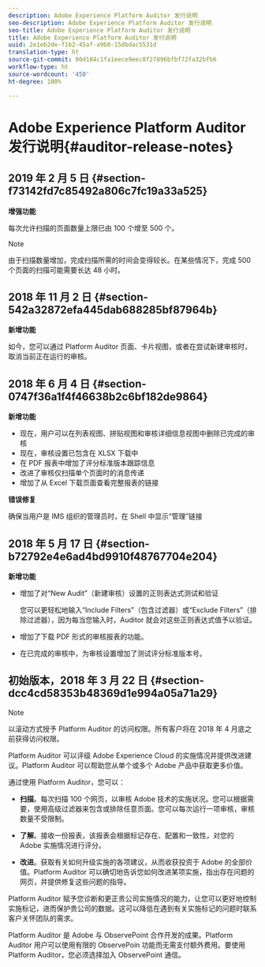 ```yaml
---
description: Adobe Experience Platform Auditor 发行说明
seo-description: Adobe Experience Platform Auditor 发行说明
seo-title: Adobe Experience Platform Auditor 发行说明
title: Adobe Experience Platform Auditor 发行说明
uuid: 2e1eb2de-f162-45af-a9b0-15dbdac5531d
translation-type: ht
source-git-commit: 00d184c1fa1eece9eec8f27896bfbf72fa32bfb6
workflow-type: ht
source-wordcount: '458'
ht-degree: 100%

---
```



# Adobe Experience Platform Auditor 发行说明{#auditor-release-notes}

## 2019 年 2 月 5 日 {#section-f73142fd7c85492a806c7fc19a33a525}

**增强功能**

每次允许扫描的页面数量上限已由 100 个增至 500 个。

>[!NOTE]
>
>由于扫描数量增加，完成扫描所需的时间会变得较长。在某些情况下，完成 500 个页面的扫描可能需要长达 48 小时。

## 2018 年 11 月 2 日 {#section-542a32872efa445dab688285bf87964b}

**新增功能**

如今，您可以通过 Platform Auditor 页面、卡片视图，或者在尝试新建审核时，取消当前正在运行的审核。

## 2018 年 6 月 4 日 {#section-0747f36a1f4f46638b2c6bf182de9864}

**新增功能**

* 现在，用户可以在列表视图、拼贴视图和审核详细信息视图中删除已完成的审核
* 现在，审核设置已包含在 XLSX 下载中
* 在 PDF 报表中增加了评分标准版本跟踪信息
* 改进了审核仅扫描单个页面时的消息传递
* 增加了从 Excel 下载页面查看完整报表的链接

**错误修复**

确保当用户是 IMS 组织的管理员时，在 Shell 中显示“管理”链接

## 2018 年 5 月 17 日 {#section-b72792e4e6ad4bd9910f48767704e204}

**新增功能**

* 增加了对“New Audit”（新建审核）设置的正则表达式测试和验证

   您可以更轻松地输入“Include Filters”（包含过滤器）或“Exclude Filters”（排除过滤器），因为每当您输入时，Auditor 就会对这些正则表达式值予以验证。
* 增加了下载 PDF 形式的审核报表的功能。
* 在已完成的审核中，为审核设置增加了测试评分标准版本号。

## 初始版本，2018 年 3 月 22 日 {#section-dcc4cd58353b48369d1e994a05a71a29}

>[!NOTE]
>
>以滚动方式授予 Platform Auditor 的访问权限。所有客户将在 2018 年 4 月底之前获得访问权限。

Platform Auditor 可以评级 Adobe Experience Cloud 的实施情况并提供改进建议。Platform Auditor 可以帮助您从单个或多个 Adobe 产品中获取更多价值。

通过使用 Platform Auditor，您可以：

* **扫描**。每次扫描 100 个网页，以审核 Adobe 技术的实施状况。您可以根据需要，使用高级过滤器来包含或排除任意页面。您可以每次运行一项审核，审核数量不受限制。

* **了解**。接收一份报表，该报表会根据标记存在、配置和一致性，对您的 Adobe 实施情况进行评分。

* **改进**。获取有关如何升级实施的各项建议，从而收获投资于 Adobe 的全部价值。Platform Auditor 可以确切地告诉您如何改进某项实施，指出存在问题的网页，并提供修复这些问题的指导。

Platform Auditor 赋予您诊断和更正贵公司实施情况的能力，让您可以更好地控制实施标记，进而保护贵公司的数据。这可以降低在遇到有关实施标记的问题时联系客户关怀团队的需求。

Platform Auditor 是 Adobe 与 ObservePoint 合作开发的成果。Platform Auditor 用户可以使用有限的 ObservePoin 功能而无需支付额外费用。要使用 Platform Auditor，您必须选择加入 ObservePoint 通信。
